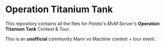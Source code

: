 # Operation Titanium Tank
This repository contains all the files for *Potato's MvM Server's* **Operation Titanium Tank** Contest & Tour.

This is an **unofficial** community Mann vs Machine contest + tour event.

